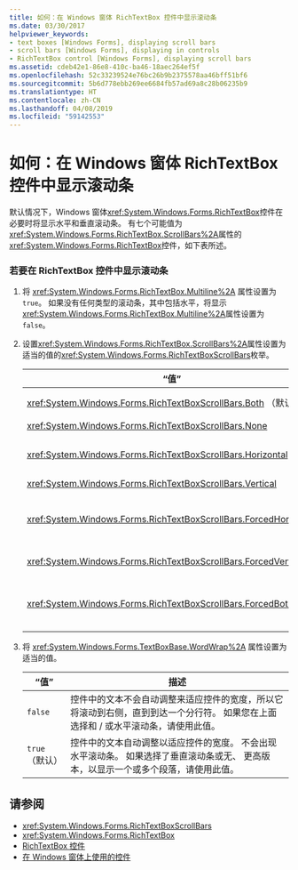 ```yaml
---
title: 如何：在 Windows 窗体 RichTextBox 控件中显示滚动条
ms.date: 03/30/2017
helpviewer_keywords:
- text boxes [Windows Forms], displaying scroll bars
- scroll bars [Windows Forms], displaying in controls
- RichTextBox control [Windows Forms], displaying scroll bars
ms.assetid: cdeb42e1-86e8-410c-ba46-18aec264ef5f
ms.openlocfilehash: 52c33239524e76bc26b9b2375578aa46bff51bf6
ms.sourcegitcommit: 5b6d778ebb269ee6684fb57ad69a8c28b06235b9
ms.translationtype: HT
ms.contentlocale: zh-CN
ms.lasthandoff: 04/08/2019
ms.locfileid: "59142553"
---
```

# <a name="how-to-display-scroll-bars-in-the-windows-forms-richtextbox-control"></a>如何：在 Windows 窗体 RichTextBox 控件中显示滚动条
默认情况下，Windows 窗体<xref:System.Windows.Forms.RichTextBox>控件在必要时将显示水平和垂直滚动条。 有七个可能值为<xref:System.Windows.Forms.RichTextBox.ScrollBars%2A>属性的<xref:System.Windows.Forms.RichTextBox>控件，如下表所述。  
  
### <a name="to-display-scroll-bars-in-a-richtextbox-control"></a>若要在 RichTextBox 控件中显示滚动条  
  
1.  将 <xref:System.Windows.Forms.RichTextBox.Multiline%2A> 属性设置为 `true`。 如果没有任何类型的滚动条，其中包括水平，将显示<xref:System.Windows.Forms.RichTextBox.Multiline%2A>属性设置为`false`。  
  
2.  设置<xref:System.Windows.Forms.RichTextBox.ScrollBars%2A>属性设置为适当的值的<xref:System.Windows.Forms.RichTextBoxScrollBars>枚举。  
  
    |“值”|描述|  
    |-----------|-----------------|  
    |<xref:System.Windows.Forms.RichTextBoxScrollBars.Both> （默认）|仅当文本超出宽度或长度的控件时显示和 / 或水平或垂直滚动条。|  
    |<xref:System.Windows.Forms.RichTextBoxScrollBars.None>|永远不会显示任何类型的滚动条。|  
    |<xref:System.Windows.Forms.RichTextBoxScrollBars.Horizontal>|显示水平滚动条仅当文本超过控件的宽度。 (，要实现这个<xref:System.Windows.Forms.TextBoxBase.WordWrap%2A>属性必须设置为`false`。)|  
    |<xref:System.Windows.Forms.RichTextBoxScrollBars.Vertical>|显示一个垂直滚动条仅当文本超过控件的高度。|  
    |<xref:System.Windows.Forms.RichTextBoxScrollBars.ForcedHorizontal>|显示水平滚动条何时<xref:System.Windows.Forms.TextBoxBase.WordWrap%2A>属性设置为`false`。 在文本未超过控件的宽度时滚动条显示为灰色。|  
    |<xref:System.Windows.Forms.RichTextBoxScrollBars.ForcedVertical>|始终显示垂直滚动条。 滚动条的文本控件的长度不超过时显示为灰色。|  
    |<xref:System.Windows.Forms.RichTextBoxScrollBars.ForcedBoth>|始终显示垂直滚动条。 显示水平滚动条何时<xref:System.Windows.Forms.TextBoxBase.WordWrap%2A>属性设置为`false`。 文本不超过宽度或长度的控件时，滚动条显示为灰色。|  
  
3.  将 <xref:System.Windows.Forms.TextBoxBase.WordWrap%2A> 属性设置为适当的值。  
  
    |“值”|描述|  
    |-----------|-----------------|  
    |`false`|控件中的文本不会自动调整来适应控件的宽度，所以它将滚动到右侧，直到到达一个分行符。 如果您在上面选择和 / 或水平滚动条，请使用此值。|  
    |`true` （默认）|控件中的文本自动调整以适应控件的宽度。 不会出现水平滚动条。 如果选择了垂直滚动条或无、 更高版本，以显示一个或多个段落，请使用此值。|  
  
## <a name="see-also"></a>请参阅

- <xref:System.Windows.Forms.RichTextBoxScrollBars>
- <xref:System.Windows.Forms.RichTextBox>
- [RichTextBox 控件](richtextbox-control-windows-forms.md)
- [在 Windows 窗体上使用的控件](controls-to-use-on-windows-forms.md)
